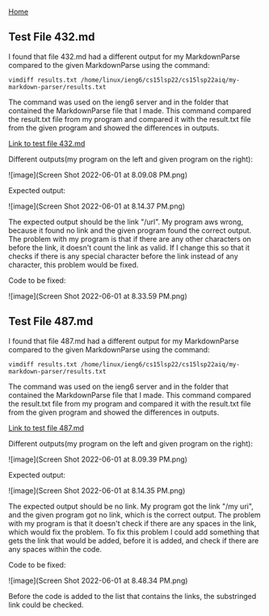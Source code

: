 [Home](https://dledermann.github.io/cse15l-lab-reports/)

## Test File 432.md

I found that file 432.md had a different output for my MarkdownParse compared to the given MarkdownParse using the command:

```
vimdiff results.txt /home/linux/ieng6/cs15lsp22/cs15lsp22aiq/my-markdown-parser/results.txt
```

The command was used on the ieng6 server and in the folder that contained the MarkdownParse file that I made. This command compared the result.txt file from my program and compared it with the result.txt file from the given program and showed the differences in outputs.

[Link to test file 432.md](https://github.com/dledermann/markdown-parser/blob/main/test-files/432.md)

Different outputs(my program on the left and given program on the right):

![image](Screen Shot 2022-06-01 at 8.09.08 PM.png)

Expected output:

![image](Screen Shot 2022-06-01 at 8.14.37 PM.png)

The expected output should be the link "/url". My program aws wrong, because it found no link and the given program found the correct output. The problem with my program is that if there are any other characters on before the link, it doesn't count the link as valid. If I change this so that it checks if there is any special character before the link instead of any character, this problem would be fixed.

Code to be fixed:

![image](Screen Shot 2022-06-01 at 8.33.59 PM.png)

## Test File 487.md

I found that file 487.md had a different output for my MarkdownParse compared to the given MarkdownParse using the command:

```
vimdiff results.txt /home/linux/ieng6/cs15lsp22/cs15lsp22aiq/my-markdown-parser/results.txt
```

The command was used on the ieng6 server and in the folder that contained the MarkdownParse file that I made. This command compared the result.txt file from my program and compared it with the result.txt file from the given program and showed the differences in outputs.

[Link to test file 487.md](https://github.com/dledermann/markdown-parser/blob/main/test-files/487.md)

Different outputs(my program on the left and given program on the right):

![image](Screen Shot 2022-06-01 at 8.09.39 PM.png)

Expected output:

![image](Screen Shot 2022-06-01 at 8.14.35 PM.png)

The expected output should be no link. My program got the link "/my uri", and the given program got no link, which is the correct output. The problem with my program is that it doesn't check if there are any spaces in the link, which would fix the problem. To fix this problem I could add something that gets the link that would be added, before it is added, and check if there are any spaces within the code. 

Code to be fixed: 

![image](Screen Shot 2022-06-01 at 8.48.34 PM.png)

Before the code is added to the list that contains the links, the substringed link could be checked.